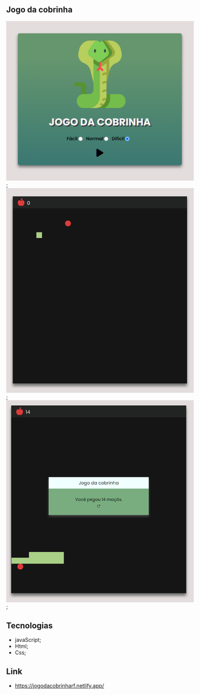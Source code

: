 ## Jogo da cobrinha

<img src="assets/print-menu.png">;
<img src="assets/print-board.png">;
<img src="assets/print-reset.png">;

## Tecnologias

- javaScript;
- Html;
- Css;

## Link

- https://jogodacobrinharf.netlify.app/
